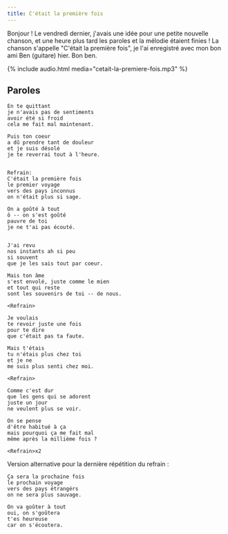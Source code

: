 ```yaml
---
title: C'était la première fois
---
```


Bonjour ! Le vendredi dernier, j'avais une idée pour une petite nouvelle chanson, et une heure plus tard les paroles et la mélodie étaient finies !
La chanson s'appelle "C'était la première fois", je l'ai enregistré avec mon bon ami Ben (guitare) hier. Bon ben.

{% include audio.html media="cetait-la-premiere-fois.mp3" %}


Paroles
-------

	En te quittant
	je n'avais pas de sentiments
	avoir été si froid
	cela me fait mal maintenant.

	Puis ton coeur
	a dû prendre tant de douleur
	et je suis désolé
	je te reverrai tout à l'heure.


	Refrain:
	C'était la première fois
	le premier voyage
	vers des pays inconnus
	on n'était plus si sage.

	On a goûté à tout
	ô -- on s'est goûté
	pauvre de toi
	je ne t'ai pas écouté.


	J'ai revu
	nos instants ah si peu
	si souvent
	que je les sais tout par coeur.

	Mais ton âme
	s'est envolé, juste comme le mien
	et tout qui reste
	sont les souvenirs de toi -- de nous.

	<Refrain>

	Je voulais
	te revoir juste une fois
	pour te dire
	que c'était pas ta faute.

	Mais t'étais
	tu n'étais plus chez toi
	et je ne
	me suis plus senti chez moi.

	<Refrain>

	Comme c'est dur
	que les gens qui se adorent
	juste un jour
	ne veulent plus se voir.

	On se pense
	d'être habitué à ça
	mais pourquoi ça me fait mal
	même après la millième fois ?

	<Refrain>x2


Version alternative pour la dernière répétition du refrain :

	Ça sera la prochaine fois
	le prochain voyage
	vers des pays étrangérs
	on ne sera plus sauvage.

	On va goûter à tout
	oui, on s'goûtera
	t'es heureuse
	car on s'écoutera.
